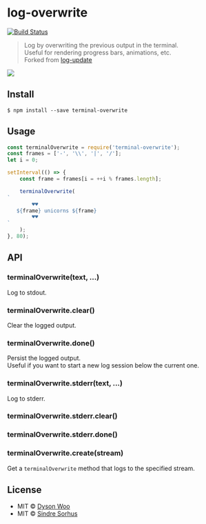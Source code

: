 # log-overwrite
 
 [![Build Status](https://travis-ci.org/mr5/terminal-overwrite.svg?branch=master)](https://travis-ci.org/sindresorhus/log-update)

> Log by overwriting the previous output in the terminal.<br>
> Useful for rendering progress bars, animations, etc.<br>
> Forked from [log-update](https://github.com/sindresorhus/log-update)

![](screenshot.gif)

## Install

```
$ npm install --save terminal-overwrite
```


## Usage

```js
const terminalOverwrite = require('terminal-overwrite');
const frames = ['-', '\\', '|', '/'];
let i = 0;

setInterval(() => {
	const frame = frames[i = ++i % frames.length];

	terminalOverwrite(
`
        ♥♥
   ${frame} unicorns ${frame}
        ♥♥
`
	);
}, 80);
```


## API

### terminalOverwrite(text, ...)

Log to stdout.

### terminalOverwrite.clear()

Clear the logged output.

### terminalOverwrite.done()

Persist the logged output.<br>
Useful if you want to start a new log session below the current one.

### terminalOverwrite.stderr(text, ...)

Log to stderr.

### terminalOverwrite.stderr.clear()
### terminalOverwrite.stderr.done()

### terminalOverwrite.create(stream)

Get a `terminalOverwrite` method that logs to the specified stream.

## License

* MIT © [Dyson Woo](https://github.com/mr5)
* MIT © [Sindre Sorhus](https://sindresorhus.com)
